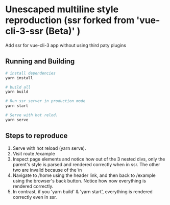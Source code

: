 # Unescaped multiline style reproduction (ssr forked from 'vue-cli-3-ssr (Beta)' )

Add ssr for vue-cli-3 app without using third paty plugins

## Running and Building

``` bash
# install dependencies
yarn install

# build all
yarn build

# Run ssr server in production mode
yarn start

# Serve with hot relod.
yarn serve

```

## Steps to reproduce

1. Serve with hot reload (yarn serve).
2. Visit route /example
3. Inspect page elements and notice how out of the 3 nested divs, only the parent's style is parsed and rendered correctly when in ssr. The other two are invalid because of the \n
4. Navigate to /home using the header link, and then back to /example using the browser's back button. Notice how now everything is rendered correctly.
5. In contrast, if you 'yarn build' & 'yarn start', everything is rendered correctly even in ssr.
